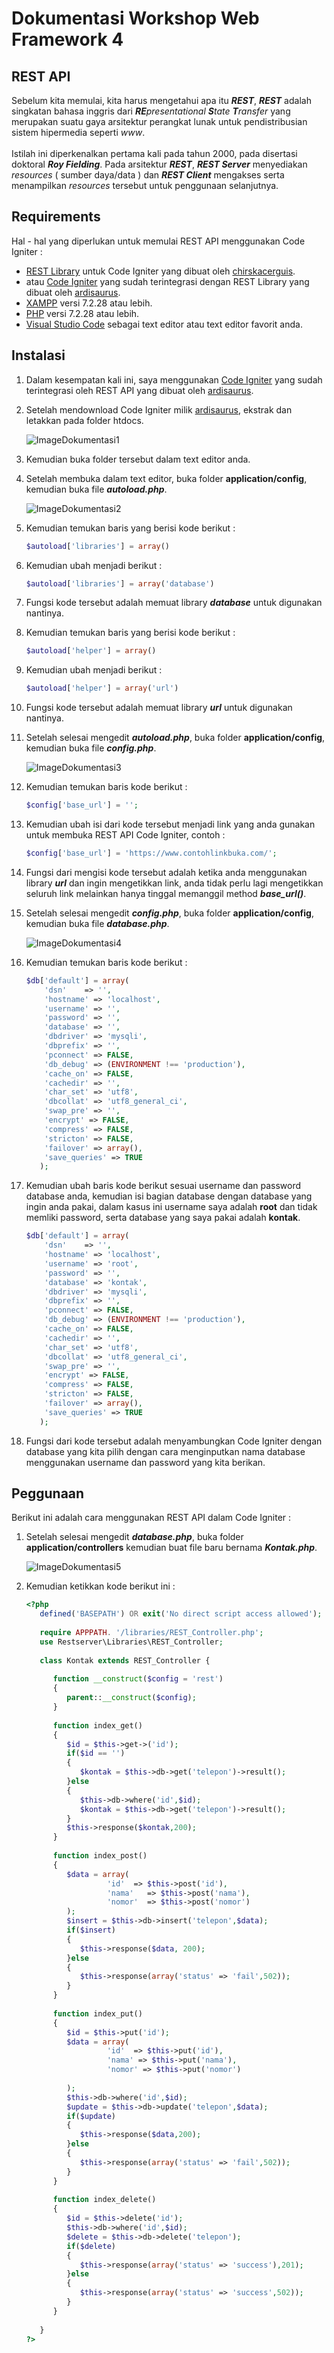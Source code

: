 # Dokumentasi Workshop Web Framework 4

## REST API
   Sebelum kita memulai, kita harus mengetahui apa itu **_REST_**, **_REST_** adalah singkatan bahasa inggris dari _**RE**presentational **S**tate **T**ransfer_ yang merupakan suatu gaya arsitektur perangkat lunak untuk pendistribusian sistem hipermedia seperti _www_.
   <br><br>
   Istilah ini diperkenalkan pertama kali pada tahun 2000, pada disertasi doktoral **_Roy Fielding_**. Pada arsitektur **_REST_**, **_REST Server_** menyediakan _resources_ ( sumber daya/data ) dan **_REST Client_** mengakses serta menampilkan _resources_ tersebut untuk penggunaan selanjutnya.

## Requirements
   Hal - hal yang diperlukan untuk memulai REST API menggunakan Code Igniter :
   
   - [REST Library](https://github.com/chriskacerguis/codeigniter-restserver) untuk Code Igniter yang dibuat oleh [chirskacerguis](https://github.com/chriskacerguis/).
   - atau [Code Igniter](https://github.com/ardisaurus/ci-restserver) yang sudah terintegrasi dengan REST Library yang dibuat oleh [ardisaurus](https://github.com/ardisaurus/).
   - [XAMPP](https://www.apachefriends.org/download.html) versi 7.2.28 atau lebih.
   - [PHP](https://www.php.net/) versi 7.2.28 atau lebih.
   - [Visual Studio Code](https://code.visualstudio.com/) sebagai text editor atau text editor favorit anda.
   
## Instalasi
   
   1. Dalam kesempatan kali ini, saya menggunakan [Code Igniter](https://github.com/ardisaurus/ci-restserver) yang sudah terintegrasi oleh REST API yang dibuat oleh [ardisaurus](https://github.com/ardisaurus/ci-restserver).
   
   2. Setelah mendownload Code Igniter milik [ardisaurus](https://github.com/ardisaurus/ci-restserver), ekstrak dan letakkan pada folder htdocs.
      
      ![ImageDokumentasi1]()
      
   3. Kemudian buka folder tersebut dalam text editor anda.
   
   4. Setelah membuka dalam text editor, buka folder **application/config**, kemudian buka file **_autoload.php_**.
      
      ![ImageDokumentasi2]()
      
   5. Kemudian temukan baris yang berisi kode berikut :
      ```php
      $autoload['libraries'] = array()
      ```
   6. Kemudian ubah menjadi berikut :
      ```php
      $autoload['libraries'] = array('database')
      ```
   7. Fungsi kode tersebut adalah memuat library **_database_** untuk digunakan nantinya.
   
   8. Kemudian temukan baris yang berisi kode berikut :
      ```php
      $autoload['helper'] = array()
      ```
   9. Kemudian ubah menjadi berikut :
      ```php
      $autoload['helper'] = array('url')
      ```
   10. Fungsi kode tersebut adalah memuat library **_url_** untuk digunakan nantinya.
   
   11. Setelah selesai mengedit **_autoload.php_**, buka folder **application/config**, kemudian buka file **_config.php_**.
       
       ![ImageDokumentasi3]()
       
   12. Kemudian temukan baris kode berikut :
       ```php
       $config['base_url'] = '';
       ```
   13. Kemudian ubah isi dari kode tersebut menjadi link yang anda gunakan untuk membuka REST API Code Igniter, contoh :
       ```php
       $config['base_url'] = 'https://www.contohlinkbuka.com/';
       ```
   14. Fungsi dari mengisi kode tersebut adalah ketika anda menggunakan library **_url_** dan ingin mengetikkan link, anda tidak perlu lagi mengetikkan seluruh link melainkan hanya tinggal memanggil method **_base_url()_**.
   
   15. Setelah selesai mengedit **_config.php_**, buka folder **application/config**, kemudian buka file **_database.php_**.
       
       ![ImageDokumentasi4]()
       
   16. Kemudian temukan baris kode berikut :
       ```php
       $db['default'] = array(
           'dsn'	=> '',
           'hostname' => 'localhost',
           'username' => '',
           'password' => '',
           'database' => '',
           'dbdriver' => 'mysqli',
           'dbprefix' => '',
           'pconnect' => FALSE,
           'db_debug' => (ENVIRONMENT !== 'production'),
           'cache_on' => FALSE,
           'cachedir' => '',
           'char_set' => 'utf8',
           'dbcollat' => 'utf8_general_ci',
           'swap_pre' => '',
           'encrypt' => FALSE,
           'compress' => FALSE,
           'stricton' => FALSE,
           'failover' => array(),
           'save_queries' => TRUE
          );
       ```
   17. Kemudian ubah baris kode berikut sesuai username dan password database anda, kemudian isi bagian database dengan database yang ingin anda pakai, dalam kasus ini username saya adalah **root** dan tidak memliki password, serta database yang saya pakai adalah **kontak**.
       ```php
       $db['default'] = array(
           'dsn'	=> '',
           'hostname' => 'localhost',
           'username' => 'root',
           'password' => '',
           'database' => 'kontak',
           'dbdriver' => 'mysqli',
           'dbprefix' => '',
           'pconnect' => FALSE,
           'db_debug' => (ENVIRONMENT !== 'production'),
           'cache_on' => FALSE,
           'cachedir' => '',
           'char_set' => 'utf8',
           'dbcollat' => 'utf8_general_ci',
           'swap_pre' => '',
           'encrypt' => FALSE,
           'compress' => FALSE,
           'stricton' => FALSE,
           'failover' => array(),
           'save_queries' => TRUE
          );
       ``` 
  18. Fungsi dari kode tersebut adalah menyambungkan Code Igniter dengan database yang kita pilih dengan cara menginputkan nama database menggunakan username dan password yang kita berikan.
  
## Peggunaan
   Berikut ini adalah cara menggunakan REST API dalam Code Igniter :
   
   1. Setelah selesai mengedit **_database.php_**, buka folder **application/controllers** kemudian buat file baru bernama **_Kontak.php_**.
      
      ![ImageDokumentasi5]()
      
   2. Kemudian ketikkan kode berikut ini :
      ```php
      <?php
         defined('BASEPATH') OR exit('No direct script access allowed');
         
         require APPPATH. '/libraries/REST_Controller.php';
         use Restserver\Libraries\REST_Controller;
         
         class Kontak extends REST_Controller {
            
            function __construct($config = 'rest')
            {
               parent::__construct($config);
            }
            
            function index_get()
            {
               $id = $this->get->('id');
               if($id == '')
               {
                  $kontak = $this->db->get('telepon')->result();
               }else
               {
                  $this->db->where('id',$id);
                  $kontak = $this->db->get('telepon')->result();
               }
               $this->response($kontak,200);
            }
            
            function index_post()
            {
               $data = array(
                        'id'  => $this->post('id'),
                        'nama'   => $this->post('nama'),
                        'nomor'  => $this->post('nomor')
               );
               $insert = $this->db->insert('telepon',$data);
               if($insert)
               {
                  $this->response($data, 200);
               }else
               {
                  $this->response(array('status' => 'fail',502));
               }
            }
            
            function index_put()
            {
               $id = $this->put('id');
               $data = array(
                        'id'  => $this->put('id'),
                        'nama' => $this->put('nama'),
                        'nomor' => $this->put('nomor')
                        
               );
               $this->db->where('id',$id);
               $update = $this->db->update('telepon',$data);
               if($update)
               {
                  $this->response($data,200);
               }else
               {
                  $this->response(array('status' => 'fail',502));
               }
            }
            
            function index_delete()
            {
               $id = $this->delete('id');
               $this->db->where('id',$id);
               $delete = $this->db->delete('telepon');
               if($delete)
               {
                  $this->response(array('status' => 'success'),201);
               }else
               {
                  $this->response(array('status' => 'success',502));
               }
            }
            
         }
      ?>
      ```
   
   
